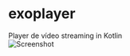 # exoplayer
Player de vídeo streaming  in Kotlin
<br>
![Screenshot](https://upload.wikimedia.org/wikipedia/commons/b/b5/Kotlin-logo.png)
